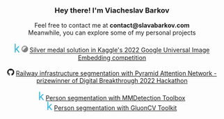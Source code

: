<h3 align="center">Hey there! I'm Viacheslav Barkov</h3>
<div align="center">Feel free to contact me at <b>contact@slavabarkov.com</b></div>
<div align="center">Meanwhile, you can explore some of my personal projects</div>
<br/>
<div float="left" align="center">
  <img src="images/kaggle.png" width="12">
  <img src="images/silver.png" width="15">
  <a href="https://www.kaggle.com/code/slavabarkov/google-universal-image-embedding-submission" title="Google Universal Image Embedding">Silver medal solution in Kaggle's 2022 Google Universal Image Embedding competition</a>
</div>
<br/>
<div float="left" align="center">
  <img src="images/github.png" width="16">
  <a href="https://github.com/slavabarkov/railway-infrastructure-segmentation">Railway infrastructure segmentation with Pyramid Attention Network - prizewinner of Digital Breakthrough 2022 Hackathon</a>
</div>
<br/>
<div float="left" align="center">
  <img src="images/kaggle.png" width="12">
  <a href="https://www.kaggle.com/code/slavabarkov/person-segmentation-with-mmdetection-toolbox" title="Person segmentation with MMDetection Toolbox">Person segmentation with MMDetection Toolbox</a>
</div>
<div float="left" align="center">
  <img src="images/kaggle.png" width="12">
  <a href="https://www.kaggle.com/code/slavabarkov/person-segmentation-with-gluoncv-toolkit" title="Person segmentation with GluonCV Toolkit">Person segmentation with GluonCV Toolkit</a>
</div>
